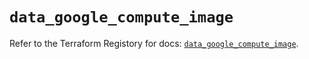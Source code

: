 # `data_google_compute_image`

Refer to the Terraform Registory for docs: [`data_google_compute_image`](https://www.terraform.io/docs/providers/google/d/compute_image).
